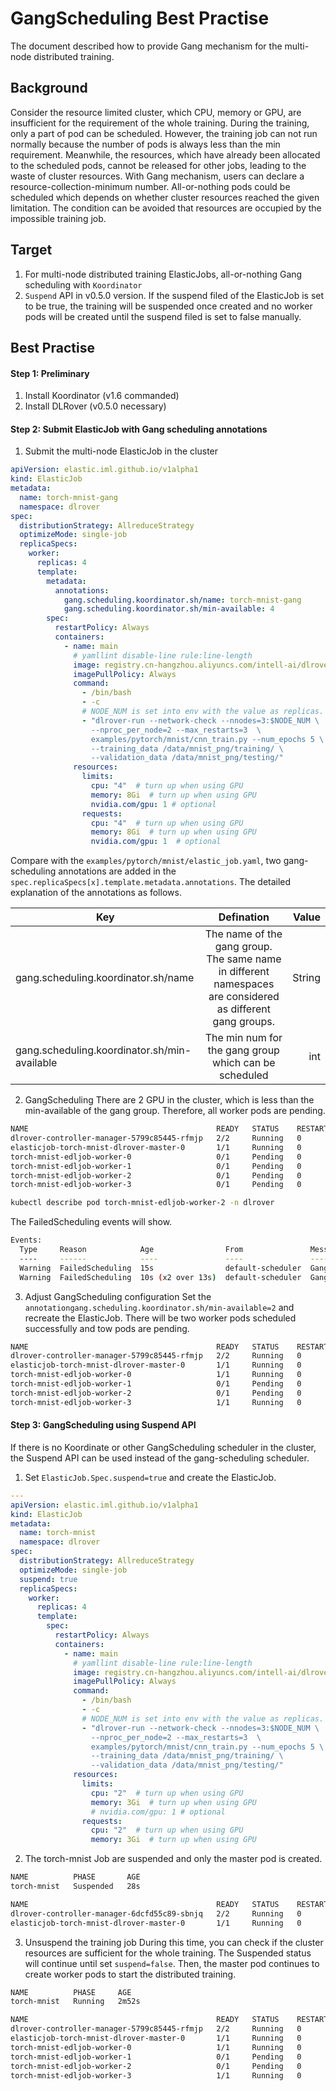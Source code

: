 # GangScheduling Best Practise

The document described how to provide Gang mechanism for the multi-node distributed training.

## Background

Consider the resource limited cluster, which CPU, memory or GPU, are insufficient for the requirement of the whole training. During the training, only a part of pod can be scheduled. However, the training job can not run normally because the number of pods is always less than the min requirement. Meanwhile, the resources, which have already been allocated to the scheduled pods, cannot be released for other jobs, leading to the waste of cluster resources.
With Gang mechanism, users can declare a resource-collection-minimum number. All-or-nothing pods could be scheduled which depends on whether cluster resources reached the given limitation. The condition can be avoided that resources are occupied by the impossible training job.

## Target
1. For multi-node distributed training ElasticJobs, all-or-nothing Gang scheduling with `Koordinator`
2. `Suspend` API in v0.5.0 version. If the suspend filed of the ElasticJob is set to be true, the training will be suspended once created and no worker pods will be created until the suspend filed is set to false manually.

## Best Practise

#### Step 1: Preliminary

1. Install Koordinator (v1.6 commanded)
2. Install DLRover (v0.5.0 necessary)

#### Step 2: Submit ElasticJob with Gang scheduling annotations

1. Submit the multi-node ElasticJob in the cluster
```yaml
apiVersion: elastic.iml.github.io/v1alpha1
kind: ElasticJob
metadata:
  name: torch-mnist-gang
  namespace: dlrover
spec:
  distributionStrategy: AllreduceStrategy
  optimizeMode: single-job
  replicaSpecs:
    worker:
      replicas: 4
      template:
        metadata:
          annotations:
            gang.scheduling.koordinator.sh/name: torch-mnist-gang
            gang.scheduling.koordinator.sh/min-available: 4
        spec:
          restartPolicy: Always
          containers:
            - name: main
              # yamllint disable-line rule:line-length
              image: registry.cn-hangzhou.aliyuncs.com/intell-ai/dlrover:pytorch-example
              imagePullPolicy: Always
              command:
                - /bin/bash
                - -c
                # NODE_NUM is set into env with the value as replicas.
                - "dlrover-run --network-check --nnodes=3:$NODE_NUM \
                  --nproc_per_node=2 --max_restarts=3  \
                  examples/pytorch/mnist/cnn_train.py --num_epochs 5 \
                  --training_data /data/mnist_png/training/ \
                  --validation_data /data/mnist_png/testing/"
              resources:
                limits:
                  cpu: "4"  # turn up when using GPU
                  memory: 8Gi  # turn up when using GPU
                  nvidia.com/gpu: 1 # optional
                requests:
                  cpu: "4"  # turn up when using GPU
                  memory: 8Gi  # turn up when using GPU
                  nvidia.com/gpu: 1  # optional
```
Compare with the `examples/pytorch/mnist/elastic_job.yaml`, two gang-scheduling  annotations are added in the `spec.replicaSpecs[x].template.metadata.annotations`. The detailed explanation of the annotations as follows.

| Key | Defination |  Value |
|----|:----:|-------:|
| gang.scheduling.koordinator.sh/name | The name of the gang group. The same name in different namespaces are considered as different gang groups. | String |
| gang.scheduling.koordinator.sh/min-available | The min num for the gang group which can be scheduled |    int |

2. GangScheduling
There are 2 GPU in the cluster, which is less than the min-available of the gang group. Therefore, all worker pods are pending.
```bash
NAME                                          READY   STATUS    RESTARTS   AGE
dlrover-controller-manager-5799c85445-rfmjp   2/2     Running   0          17m
elasticjob-torch-mnist-dlrover-master-0       1/1     Running   0          3m45s
torch-mnist-edljob-worker-0                   0/1     Pending   0          3m38s
torch-mnist-edljob-worker-1                   0/1     Pending   0          3m38s
torch-mnist-edljob-worker-2                   0/1     Pending   0          3m38s
torch-mnist-edljob-worker-3                   0/1     Pending   0          3m38s
```
```bash
kubectl describe pod torch-mnist-edljob-worker-2 -n dlrover
```
The FailedScheduling events will show.
```bash
Events:
  Type     Reason            Age                From               Message
  ----     ------            ----               ----               -------
  Warning  FailedScheduling  15s                default-scheduler  Gang "dlrover/torch-mnist" gets rejected due to member Pod "torch-mnist-edljob-worker-2" is unschedulable with reason "0/13 nodes are available: 2 Insufficient koordinator.sh/gpu-core, 2 Insufficient koordinator.sh/gpu-memory-ratio, 3 node(s) had untolerated taint {node-role.kubernetes.io/control-plane: }, 8 node(s) didn't match Pod's node affinity/selector."
  Warning  FailedScheduling  10s (x2 over 13s)  default-scheduler  Gang "dlrover/torch-mnist" gets rejected due to member Pod "torch-mnist-edljob-worker-2" is unschedulable with reason "0/13 nodes are available: 2 Insufficient koordinator.sh/gpu-core, 2 Insufficient koordinator.sh/gpu-memory-ratio, 3 node(s) had untolerated taint {node-role.kubernetes.io/control-plane: }, 8 node(s) didn't match Pod's node affinity/selector."
```
3. Adjust GangScheduling configuration
Set the `annotationgang.scheduling.koordinator.sh/min-available=2` and recreate the ElasticJob. There will be two worker pods scheduled successfully and tow pods are pending.
```bash
NAME                                          READY   STATUS    RESTARTS   AGE
dlrover-controller-manager-5799c85445-rfmjp   2/2     Running   0          38m
elasticjob-torch-mnist-dlrover-master-0       1/1     Running   0          15m
torch-mnist-edljob-worker-0                   1/1     Running   0          15m
torch-mnist-edljob-worker-1                   0/1     Pending   0          15m
torch-mnist-edljob-worker-2                   0/1     Pending   0          15m
torch-mnist-edljob-worker-3                   1/1     Running   0          15m
```
#### Step 3: GangScheduling using Suspend API
If there is no Koordinate or other GangScheduling scheduler in the cluster, the Suspend API can be used instead of the gang-scheduling scheduler.
1. Set `ElasticJob.Spec.suspend=true` and create the ElasticJob.
```yaml
---
apiVersion: elastic.iml.github.io/v1alpha1
kind: ElasticJob
metadata:
  name: torch-mnist
  namespace: dlrover
spec:
  distributionStrategy: AllreduceStrategy
  optimizeMode: single-job
  suspend: true
  replicaSpecs:
    worker:
      replicas: 4
      template:
        spec:
          restartPolicy: Always
          containers:
            - name: main
              # yamllint disable-line rule:line-length
              image: registry.cn-hangzhou.aliyuncs.com/intell-ai/dlrover:pytorch-example
              imagePullPolicy: Always
              command:
                - /bin/bash
                - -c
                # NODE_NUM is set into env with the value as replicas.
                - "dlrover-run --network-check --nnodes=3:$NODE_NUM \
                  --nproc_per_node=2 --max_restarts=3  \
                  examples/pytorch/mnist/cnn_train.py --num_epochs 5 \
                  --training_data /data/mnist_png/training/ \
                  --validation_data /data/mnist_png/testing/"
              resources:
                limits:
                  cpu: "2"  # turn up when using GPU
                  memory: 3Gi  # turn up when using GPU
                  # nvidia.com/gpu: 1 # optional
                requests:
                  cpu: "2"  # turn up when using GPU
                  memory: 3Gi  # turn up when using GPU
```
2. The torch-mnist Job are suspended and only the master pod is created.
```bash
NAME          PHASE       AGE
torch-mnist   Suspended   28s
```
```bash
NAME                                          READY   STATUS    RESTARTS   AGE
dlrover-controller-manager-6dcfd55c89-sbnjq   2/2     Running   0          3m2s
elasticjob-torch-mnist-dlrover-master-0       1/1     Running   0          68s
```
3. Unsuspend the training job
During this time, you can check if the cluster resources are sufficient for the whole training.
The Suspended status will continue until set `suspend=false`. Then, the master pod continues to create worker pods to start the distributed training.
```bash
NAME          PHASE     AGE
torch-mnist   Running   2m52s
```
```bash
NAME                                          READY   STATUS    RESTARTS   AGE
dlrover-controller-manager-5799c85445-rfmjp   2/2     Running   0          38m
elasticjob-torch-mnist-dlrover-master-0       1/1     Running   0          15m
torch-mnist-edljob-worker-0                   1/1     Running   0          15m
torch-mnist-edljob-worker-1                   0/1     Pending   0          15m
torch-mnist-edljob-worker-2                   0/1     Pending   0          15m
torch-mnist-edljob-worker-3                   1/1     Running   0          15m
```
